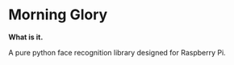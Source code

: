 # Morning Glory
<b>What is it.</b>
<p>A pure python face recognition library designed for Raspberry Pi.</p>


